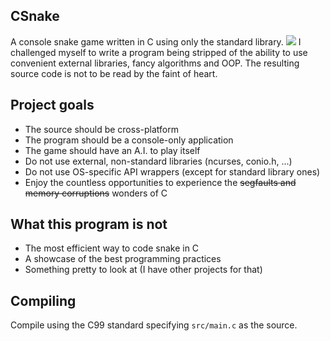 ## CSnake
A console snake game written in C using only the standard library.
![](https://files.catbox.moe/h9vvxk.gif)
I challenged myself to write a program being stripped of
the ability to use convenient external libraries, fancy algorithms and OOP.
The resulting source code is not to be read by the faint of heart.

## Project goals
- The source should be cross-platform
- The program should be a console-only application
- The game should have an A.I. to play itself
- Do not use external, non-standard libraries (ncurses, conio.h, ...)
- Do not use OS-specific API wrappers (except for standard library ones)
- Enjoy the countless opportunities to experience the ~~segfaults and memory corruptions~~ wonders of C

## What this program is not
- The most efficient way to code snake in C
- A showcase of the best programming practices
- Something pretty to look at (I have other projects for that)

## Compiling
Compile using the C99 standard specifying `src/main.c` as the source.
